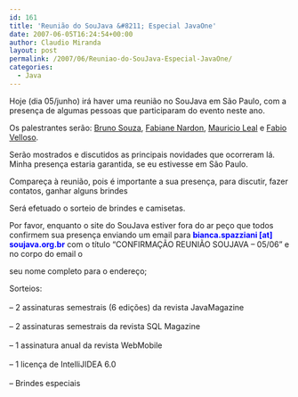 ```yaml
---
id: 161
title: 'Reunião do SouJava &#8211; Especial JavaOne'
date: 2007-06-05T16:24:54+00:00
author: Claudio Miranda
layout: post
permalink: /2007/06/Reuniao-do-SouJava-Especial-JavaOne/
categories:
  - Java
---
```

Hoje (dia 05/junho) irá haver uma reunião no SouJava em São Paulo, com a presença de algumas pessoas que participaram do evento neste ano. 

Os palestrantes serão: [Bruno Souza](http://weblogs.java.net/blog/brunos), [Fabiane Nardon](http://wiki.java.net/bin/view/People/FabianeNardon), [Mauricio Leal](http://weblogs.java.net/blog/maltron/) e [Fabio Velloso](http://www.fabiovelloso.com.br/). 

Serão mostrados e discutidos as principais novidades que ocorreram lá. Minha presença estaria garantida, se eu estivesse em São Paulo.
    
  
Compareça à reunião, pois é importante a sua presença, para discutir, fazer contatos, ganhar alguns brindes
  
  


Será efetuado o sorteio de brindes e camisetas. 

<more/>

Por favor, enquanto o site do SouJava estiver fora do ar peço que todos confirmem sua presença enviando um email para **<font color="#0000ff">bianca.spazziani [at] soujava.org.br</font>** com o título &#8220;CONFIRMAÇÃO REUNIÃO SOUJAVA &#8211; 05/06&#8221; e no corpo do email o
    
  
seu nome completo para o endereço;

<a onclick="return top.js.OpenExtLink(window,event,this)" href="mailto:bianca.spazziani@soujava.org.br"></a> 

<div style="direction: ltr;">
  Sorteios:<br /> <br />&#8211; 2 assinaturas semestrais (6 edições) da revista JavaMagazine<br /> <br />&#8211; 2 assinaturas semestrais da revista SQL Magazine<br /> <br />&#8211; 1 assinatura anual da revista WebMobile<br /> <br />&#8211; 1 licença de IntelliJIDEA 6.0<br /> <br />&#8211; Brindes especiais<br />
</div>